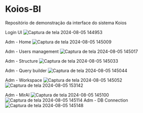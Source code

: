 # Koios-BI
Repositório de demonstração da interface do sistema Koios

Login UI
![Captura de tela 2024-08-05 144953](https://github.com/user-attachments/assets/b4b0ca41-832c-4a4c-9263-64613874008e)

Adm - Home 
![Captura de tela 2024-08-05 145009](https://github.com/user-attachments/assets/af10bdd9-b19e-4865-9958-df811fd1eb8b)

Adm - Users management
![Captura de tela 2024-08-05 145017](https://github.com/user-attachments/assets/2fc834ad-58f0-48de-bd8a-641ea20542af)

Adm - Structure
![Captura de tela 2024-08-05 145033](https://github.com/user-attachments/assets/58d0c2b8-1663-4175-8f38-55801e09c08f)

Adm - Query builder
![Captura de tela 2024-08-05 145044](https://github.com/user-attachments/assets/30759346-bcad-43cc-a7c3-3471b9bd3e1d)

Adm - Workspace
![Captura de tela 2024-08-05 145052](https://github.com/user-attachments/assets/16d9414c-ffce-4ee1-917d-40ce2ee3d22a)
![Captura de tela 2024-08-05 153142](https://github.com/user-attachments/assets/402c0eb8-bc8e-4acd-b8fa-e79a23bc4a62)


Adm - MirAI
![Captura de tela 2024-08-05 145100](https://github.com/user-attachments/assets/37cb3cb4-0b61-489d-97b6-90ba945fad29)
![Captura de tela 2024-08-05 145114](https://github.com/user-attachments/assets/4363f0c6-4228-45fa-a8ca-0a5b1a0130f6)
Adm - DB Connection
![Captura de tela 2024-08-05 145148](https://github.com/user-attachments/assets/bb8c2853-395d-463c-9f80-34c7ecdfb7a7)

